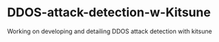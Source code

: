 # DDOS-attack-detection-w-Kitsune
Working on developing and detailing DDOS ​​attack detection with kitsune
